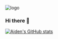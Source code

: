 ![logo](https://user-images.githubusercontent.com/43161185/136134306-f8008ee4-5d6e-410f-885f-4dc92dd7464a.png)

### Hi there 👋

[![Aiden's GitHub stats](https://github-readme-stats.vercel.app/api?username=aiden-jang)](https://github.com/aiden-jang/github-readme-stats)

<!--
**skylineciel/skylineciel** is a ✨ _special_ ✨ repository because its `README.md` (this file) appears on your GitHub profile.

Here are some ideas to get you started:

- 🔭 I’m currently working on ...
- 🌱 I’m currently learning ...
- 👯 I’m looking to collaborate on ...
- 🤔 I’m looking for help with ...
- 💬 Ask me about ...
- 📫 How to reach me: ...
- 😄 Pronouns: ...
- ⚡ Fun fact: ...
-->
